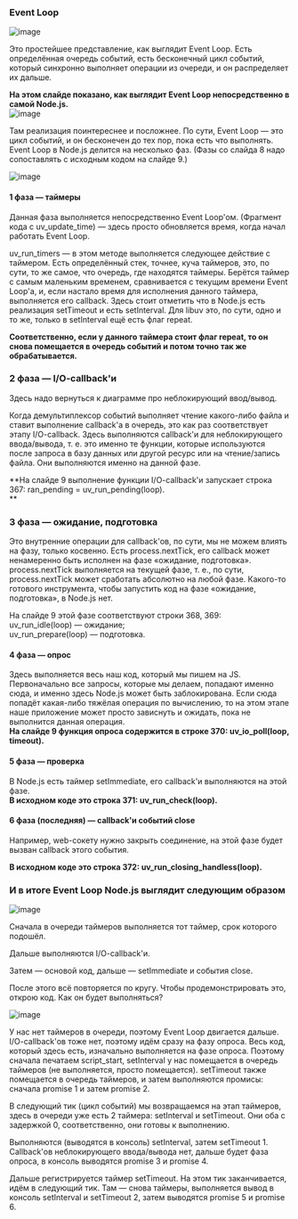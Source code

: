### Event Loop

![image](https://habrastorage.org/r/w1560/getpro/habr/post_images/42f/b62/4db/42fb624db53215724d750b3c416b1bf5.png)

Это простейшее представление, как выглядит Event Loop. Есть определённая очередь событий, есть бесконечный цикл событий, который синхронно выполняет операции из очереди, и он распределяет их дальше.

**На этом слайде показано, как выглядит Event Loop непосредственно в самой Node.js.**  
![image](https://habrastorage.org/r/w1560/getpro/habr/post_images/3c1/acc/e3d/3c1acce3dfee37b0ee3f91ee1c84365c.png)

Там реализация поинтереснее и посложнее. По сути, Event Loop — это цикл событий, и он бесконечен до тех пор, пока есть что выполнять. Event Loop в Node.js делится на несколько фаз. (Фазы со слайда 8 надо сопоставлять с исходным кодом на слайде 9.)

![image](https://habrastorage.org/r/w1560/getpro/habr/post_images/1fc/bd0/e67/1fcbd0e6716abe81ffc82b6758c477e5.png)

#### 1 фаза — таймеры

Данная фаза выполняется непосредственно Event Loop'ом. (Фрагмент кода с uv_update_time) — здесь просто обновляется время, когда начал работать Event Loop.

uv_run_timers — в этом методе выполняется следующее действие с таймером. Есть определённый стек, точнее, куча таймеров, это, по сути, то же самое, что очередь, где находятся таймеры. Берётся таймер с самым маленьким временем, сравнивается с текущим времени Event Loop'а, и, если настало время для исполнения данного таймера, выполняется его callback. Здесь стоит отметить что в Node.js есть реализация setTimeout и есть setInterval. Для libuv это, по сути, одно и то же, только в setInterval ещё есть флаг repeat.

**Соответственно, если у данного таймера стоит флаг repeat, то он снова помещается в очередь событий и потом точно так же обрабатывается.**

### 2 фаза — I/O-callback'и

Здесь надо вернуться к диаграмме про неблокирующий ввод/вывод.

Когда демультиплексор событий выполняет чтение какого-либо файла и ставит выполнение callback'а в очередь, это как раз соответствует этапу I/O-callback. Здесь выполняются callback'и для неблокирующего ввода/вывода, т. е. это именно те функции, которые используются после запроса в базу данных или другой ресурс или на чтение/запись файла. Они выполняются именно на данной фазе.

**На слайде 9 выполнение функции I/O-callback'и запускает строка 367: ran_pending = uv_run_pending(loop).  
**

### 3 фаза — ожидание, подготовка

Это внутренние операции для callback'ов, по сути, мы не можем влиять на фазу, только косвенно. Есть process.nextTick, его callback может ненамеренно быть исполнен на фазе «ожидание, подготовка». process.nextTick выполняется на текущей фазе, т. е., по сути, process.nextTick может сработать абсолютно на любой фазе. Какого-то готового инструмента, чтобы запустить код на фазе «ожидание, подготовка», в Node.js нет.

На слайде 9 этой фазе соответствуют строки 368, 369:  
uv_run_idle(loop) — ожидание;  
uv_run_prepare(loop) — подготовка.

#### 4 фаза — опрос

Здесь выполняется весь наш код, который мы пишем на JS. Первоначально все запросы, которые мы делаем, попадают именно сюда, и именно здесь Node.js может быть заблокирована. Если сюда попадёт какая-либо тяжёлая операция по вычислению, то на этом этапе наше приложение может просто зависнуть и ожидать, пока не выполнится данная операция.  
**На слайде 9 функция опроса содержится в строке 370: uv_io_poll(loop, timeout).**

#### 5 фаза — проверка

В Node.js есть таймер setImmediate, его callback'и выполняются на этой фазе.  
**В исходном коде это строка 371: uv_run_check(loop).**

#### 6 фаза (последняя) — callback'и событий close

Например, web-сокету нужно закрыть соединение, на этой фазе будет вызван callback этого события.

**В исходном коде это строка 372: uv_run_closing_handless(loop).**

### И в итоге Event Loop Node.js выглядит следующим образом

![image](https://habrastorage.org/r/w1560/getpro/habr/post_images/d1a/f0e/8a4/d1af0e8a458a975c34df719a4572f7d6.png)

Сначала в очереди таймеров выполняется тот таймер, срок которого подошёл.

Дальше выполняются I/O-callback'и.

Затем — основой код, дальше — setImmediate и события close.

После этого всё повторяется по кругу. Чтобы продемонстрировать это, открою код. Как он будет выполняться?

![image](https://habrastorage.org/r/w1560/getpro/habr/post_images/014/ea9/caf/014ea9caf7a6df3eb9161b49d7511c45.png)

У нас нет таймеров в очереди, поэтому Event Loop двигается дальше. I/O-callback'ов тоже нет, поэтому идём сразу на фазу опроса. Весь код, который здесь есть, изначально выполняется на фазе опроса. Поэтому сначала печатаем script_start, setInterval у нас помещается в очередь таймеров (не выполняется, просто помещается). setTimeout также помещается в очередь таймеров, и затем выполняются промисы: сначала promise 1 и затем promise 2.

В следующий тик (цикл событий) мы возвращаемся на этап таймеров, здесь в очереди уже есть 2 таймера: setInterval и setTimeout. Они оба с задержкой 0, соответственно, они готовы к выполнению.

Выполняются (выводятся в консоль) setInterval, затем setTimeout 1. Callback'ов неблокирующего ввода/вывода нет, дальше будет фаза опроса, в консоль выводятся promise 3 и promise 4.

Дальше регистрируется таймер setTimeout. На этом тик заканчивается, идём в следующий тик. Там — снова таймеры, выполняется вывод в консоль setInterval и setTimeout 2, затем выводятся promise 5 и promise 6.